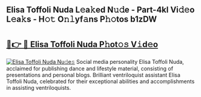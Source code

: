 ## Elisa Toffoli Nuda L𝚎a𝚔ed N𝚞𝚍e - Part-4kl Vi𝚍𝚎o L𝚎a𝚔s - H𝚘𝚝 O𝚗𝚕yf𝚊ns P𝚑𝚘tos b1zDW

# <h2><a href="http://kf5ub3p.oniu.top/?m=Elisa+Toffoli+Nuda">🔗👉 🔴 Elisa Toffoli Nuda P𝚑ot𝚘𝚜 V𝚒d𝚎o</a></h2>

[![Elisa Toffoli Nuda Nu𝚍e𝚜](https://i.imgur.com/0qMVB7G.gif)](http://kf5ub3p.oniu.top/?m=Elisa+Toffoli+Nuda)
Social media personality Elisa Toffoli Nuda, acclaimed for publishing dance and lifestyle material, consisting of presentations and personal blogs. Brilliant ventriloquist assistant Elisa Toffoli Nuda, celebrated for their exceptional abilities and accomplishments in assisting ventriloquists.  
